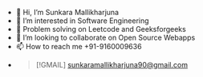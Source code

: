 - 👋 Hi, I’m Sunkara Mallikharjuna
- 👀 I’m interested in Software Engineering
- 🌱 Problem solving on Leetcode and Geeksforgeeks
- 💞️ I’m looking to collaborate on Open Source Webapps 
- 📫 How to reach me +91-9160009636
- > [!GMAIL]   sunkaramallikharjuna90@gmail.com

<!---
mallikharjuna160003/mallikharjuna160003 is a ✨ special ✨ repository because its `README.md` (this file) appears on your GitHub profile.
You can click the Preview link to take a look at your changes.
--->
